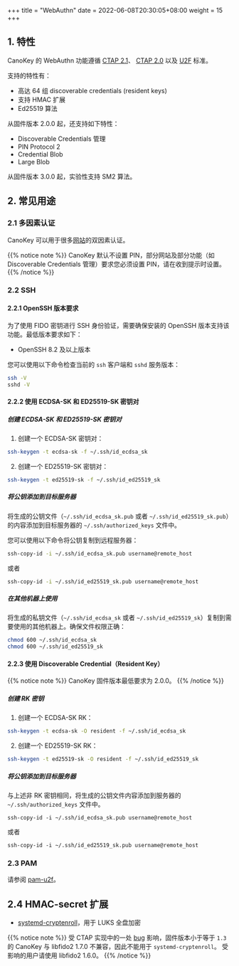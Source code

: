 +++
title = "WebAuthn"
date =  2022-06-08T20:30:05+08:00
weight = 15
+++

## 1. 特性

CanoKey 的 WebAuthn 功能遵循 [CTAP 2.1](https://fidoalliance.org/specs/fido-v2.1-ps-20210615/fido-client-to-authenticator-protocol-v2.1-ps-20210615.html)、
[CTAP 2.0](https://fidoalliance.org/specs/fido-v2.0-ps-20190130/fido-client-to-authenticator-protocol-v2.0-ps-20190130.html) 以及 [U2F](https://fidoalliance.org/specs/fido-u2f-v1.0-ps-20141009/fido-u2f-hid-protocol-ps-20141009.html) 标准。

支持的特性有：

- 高达 64 组 discoverable credentials (resident keys)
- 支持 HMAC 扩展
- Ed25519 算法

从固件版本 2.0.0 起，还支持如下特性：
- Discoverable Credentials 管理
- PIN Protocol 2
- Credential Blob
- Large Blob

从固件版本 3.0.0 起，实验性支持 SM2 算法。

## 2. 常见用途

### 2.1 多因素认证

CanoKey 可以用于很多[网站](https://2fa.directory/int/)的双因素认证。

{{% notice note %}}
CanoKey 默认不设置 PIN，部分网站及部分功能（如 Discoverable Credentials 管理）要求您必须设置 PIN，请在收到提示时设置。
{{% /notice %}}

### 2.2 SSH

#### 2.2.1 OpenSSH 版本要求

为了使用 FIDO 密钥进行 SSH 身份验证，需要确保安装的 OpenSSH 版本支持该功能。最低版本要求如下：
- OpenSSH 8.2 及以上版本

您可以使用以下命令检查当前的 `ssh` 客户端和 `sshd` 服务版本：

```sh
ssh -V
sshd -V
```

#### 2.2.2 使用 ECDSA-SK 和 ED25519-SK 密钥对

##### 创建 ECDSA-SK 和 ED25519-SK 密钥对

1. 创建一个 ECDSA-SK 密钥对：

```sh
ssh-keygen -t ecdsa-sk -f ~/.ssh/id_ecdsa_sk
```

2. 创建一个 ED25519-SK 密钥对：

```sh
ssh-keygen -t ed25519-sk -f ~/.ssh/id_ed25519_sk
```

##### 将公钥添加到目标服务器

将生成的公钥文件（`~/.ssh/id_ecdsa_sk.pub` 或者 `~/.ssh/id_ed25519_sk.pub`）的内容添加到目标服务器的 `~/.ssh/authorized_keys` 文件中。

您可以使用以下命令将公钥复制到远程服务器：

```sh
ssh-copy-id -i ~/.ssh/id_ecdsa_sk.pub username@remote_host
```

或者

```sh
ssh-copy-id -i ~/.ssh/id_ed25519_sk.pub username@remote_host
```

##### 在其他机器上使用

将生成的私钥文件（`~/.ssh/id_ecdsa_sk` 或者 `~/.ssh/id_ed25519_sk`）复制到需要使用的其他机器上。确保文件权限正确：

```sh
chmod 600 ~/.ssh/id_ecdsa_sk
chmod 600 ~/.ssh/id_ed25519_sk
```

#### 2.2.3 使用 Discoverable Credential（Resident Key）

{{% notice note %}}
CanoKey 固件版本最低要求为 2.0.0。
{{% /notice %}}

##### 创建 RK 密钥

1. 创建一个 ECDSA-SK RK：

```sh
ssh-keygen -t ecdsa-sk -O resident -f ~/.ssh/id_ecdsa_sk
```

2. 创建一个 ED25519-SK RK：

```sh
ssh-keygen -t ed25519-sk -O resident -f ~/.ssh/id_ed25519_sk
```

##### 将公钥添加到目标服务器

与上述非 RK 密钥相同，将生成的公钥文件内容添加到服务器的 `~/.ssh/authorized_keys` 文件中。

```
ssh-copy-id -i ~/.ssh/id_ecdsa_sk.pub username@remote_host
```

或者

```
ssh-copy-id -i ~/.ssh/id_ed25519_sk.pub username@remote_host
```

### 2.3 PAM

请参阅 [pam-u2f](https://developers.yubico.com/pam-u2f/)。

## 2.4 HMAC-secret 扩展

- [systemd-cryptenroll](http://0pointer.net/blog/unlocking-luks2-volumes-with-tpm2-fido2-pkcs11-security-hardware-on-systemd-248.html)，用于 LUKS 全盘加密

{{% notice note %}}
受 CTAP 实现中的一处 [bug](https://github.com/Yubico/libfido2/issues/322#issuecomment-817174671) 影响，固件版本小于等于 `1.3` 的 CanoKey 与 libfido2 1.7.0 不兼容，因此不能用于 `systemd-cryptenroll`。
受影响的用户请使用 libfido2 1.6.0。
{{% /notice %}}
